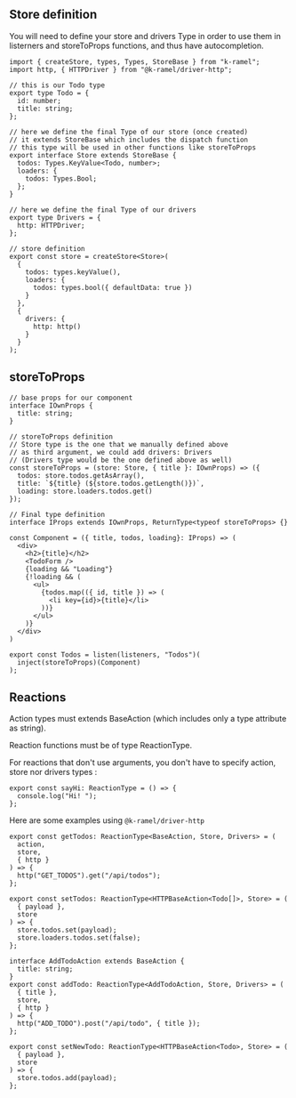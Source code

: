 ## Store definition

You will need to define your store and drivers Type in order to use them in listerners and storeToProps functions, and thus have autocompletion.

```
import { createStore, types, Types, StoreBase } from "k-ramel";
import http, { HTTPDriver } from "@k-ramel/driver-http";

// this is our Todo type
export type Todo = {
  id: number;
  title: string;
};

// here we define the final Type of our store (once created)
// it extends StoreBase which includes the dispatch function
// this type will be used in other functions like storeToProps
export interface Store extends StoreBase {
  todos: Types.KeyValue<Todo, number>;
  loaders: {
    todos: Types.Bool;
  };
}

// here we define the final Type of our drivers
export type Drivers = {
  http: HTTPDriver;
};

// store definition
export const store = createStore<Store>(
  {
    todos: types.keyValue(),
    loaders: {
      todos: types.bool({ defaultData: true })
    }
  },
  {
    drivers: {
      http: http()
    }
  }
);
```

## storeToProps

```
// base props for our component
interface IOwnProps {
  title: string;
}

// storeToProps definition
// Store type is the one that we manually defined above
// as third argument, we could add drivers: Drivers
// (Drivers type would be the one defined above as well)
const storeToProps = (store: Store, { title }: IOwnProps) => ({
  todos: store.todos.getAsArray(),
  title: `${title} (${store.todos.getLength()})`,
  loading: store.loaders.todos.get()
});

// Final type definition
interface IProps extends IOwnProps, ReturnType<typeof storeToProps> {}

const Component = ({ title, todos, loading}: IProps) => (
  <div>
    <h2>{title}</h2>
    <TodoForm />
    {loading && "Loading"}
    {!loading && (
      <ul>
        {todos.map(({ id, title }) => (
          <li key={id}>{title}</li>
        ))}
      </ul>
    )}
  </div>
)

export const Todos = listen(listeners, "Todos")(
  inject(storeToProps)(Component)
);
```

## Reactions

Action types must extends BaseAction (which includes only a type attribute as string).

Reaction functions must be of type ReactionType.

For reactions that don't use arguments, you don't have to specify action, store nor drivers types :

```
export const sayHi: ReactionType = () => {
  console.log("Hi! ");
};
```

Here are some examples using `@k-ramel/driver-http`

```
export const getTodos: ReactionType<BaseAction, Store, Drivers> = (
  action,
  store,
  { http }
) => {
  http("GET_TODOS").get("/api/todos");
};

export const setTodos: ReactionType<HTTPBaseAction<Todo[]>, Store> = (
  { payload },
  store
) => {
  store.todos.set(payload);
  store.loaders.todos.set(false);
};

interface AddTodoAction extends BaseAction {
  title: string;
}
export const addTodo: ReactionType<AddTodoAction, Store, Drivers> = (
  { title },
  store,
  { http }
) => {
  http("ADD_TODO").post("/api/todo", { title });
};

export const setNewTodo: ReactionType<HTTPBaseAction<Todo>, Store> = (
  { payload },
  store
) => {
  store.todos.add(payload);
};
```
